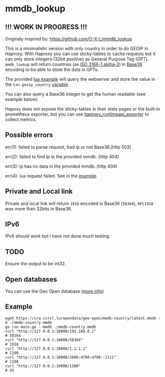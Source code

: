 # mmdb_lookup

## !!! WORK IN PROGRESS !!!

Originaly inspired by: <https://github.com/O-X-L/mmdb_lookup>

This is a minimalistic version with only country in order to do GEOIP in Haproxy.
With Haproxy you can use sticky-tables to cache requests but it can only store integers (32bit positive) as General Purpose Tag (GPT).
`mmdb_lookup` will return countries (as [ISO 3166-1 alpha-2](https://en.wikipedia.org/wiki/ISO_3166-1_alpha-2)) in [Base36](https://en.wikipedia.org/wiki/Base36) encoding to be able to store the data in GPTs.

The provided [lua example](./example/haproxy.conf) will query the webserver and store the value in the `txn.geoip_country` [variable](https://www.haproxy.com/documentation/haproxy-configuration-manual/latest/#2.8)

You can also query a Base36 integer to get the human readable (see example below).

Hapoxy does not expose the sticky-tables in their stats pages or the built-in prometheus exporter, but you can use [haproxy_runtimeapi_exporter](https://github.com/elfranne/haproxy_runtimeapi_exporter) to collect metrics.

## Possible errors

err(1): failed to parse request, bad ip or not Base36.(http 503)

err(2): failed to find ip in the provided mmdb. (http 404)

err(3): ip has no data in the provided mmdb. (http 404)

err(4): lua request failed. See in the [example](./example/haproxy.conf).

## Private and Local link

Private and local link will return `1918` encoded in Base36 (`58364`), `RFC1918` was more than 32bits in Base36.

## IPv6

IPv6 should work but I have not done much testing.

## TODO
Ensure the output to be int32.

## Open databases

You can use the Geo Open database ([more info](https://data.public.lu/en/datasets/geo-open-ip-address-geolocation-per-country-in-mmdb-format/))

## Example

```shell
wget https://cra.circl.lu/opendata/geo-open/mmdb-country/latest.mmdb -O ./mmdb-country.mmdb
go run main.go --mmdb ./mmdb-country.mmdb
curl "http://127.0.0.1:10000/192.168.0.1"
# 58364
curl "http://127.0.0.1:10000/58364"
# 1918
curl "http://127.0.0.1:10000/1.1.1.1"
# 1108
curl "http://127.0.0.1:10000/2606:4700:4700::1111"
# 1108
curl "http://127.0.0.1:10000/1108"
# US
```
